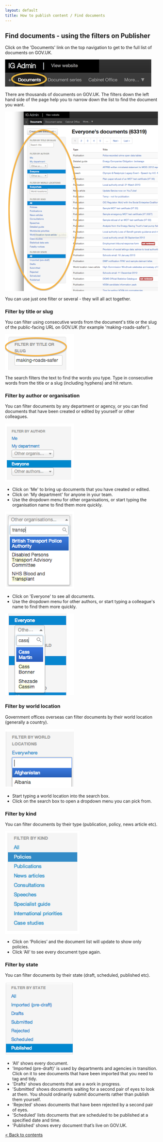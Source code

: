 ```yaml
---
layout: default
title: How to publish content / Find documents
---
```


## Find documents - using the filters on Publisher

Click on the 'Documents' link on the top navigation to get to the full list of documents on GOV.UK. 

![Document hub 1](document-hub-2.png)

There are thousands of documents on GOV.UK. The filters down the left hand side of the page help you to narrow down the list to find the document you want.

![Document filters 1](document-filters-1.png)

You can use just one filter or several - they will all act together.


### Filter by title or slug

You can filter using consecutive words from the document's title or the slug of the public-facing URL on GOV.UK (for example 'making-roads-safer').

![Document filters 2](document-filters-2.png)

The search filters the text to find the words you type. Type in consecutive words from the title or a slug (including hyphens) and hit return.

### Filter by author or organisation

You can filter documents by any department or agency, or you can find documents that have been created or edited by yourself or other colleagues.

![Document filters 3](document-filters-3.png)

* Click on 'Me' to bring up documents that you have created or edited.
* Click on 'My department' for anyone in your team. 
* Use the dropdown menu for other organisations, or start typing the organisation name to find them more quickly.

![Document filters 4](document-filters-4.png)

* Click on 'Everyone' to see all documents. 
* Use the dropdown menu for other authors, or start typing a colleague's name to find them more quickly.

![Document filters 5](document-filters-5.png)


### Filter by world location   

Government offices overseas can filter documents by their world location (generally a country).

![Document filters 6](document-filters-6.png)

* Start typing a world location into the search box. 
* Click on the search box to open a dropdown menu you can pick from.


### Filter by kind

You can filter documents by their type (publication, policy, news article etc).

![Document filters 7](document-filters-7.png)

* Click on ‘Policies’ and the document list will update to show only policies.
* Click ‘All’ to see every document type again.


### Filter by state

You can filter documents by their state (draft, scheduled, published etc).

![Document filters 8](document-filters-8.png)

* ‘All’ shows every document.
* 'Imported (pre-draft)' is used by departments and agencies in transition. Click on it to see documents that have been imported that you need to tag and tidy.
* 'Drafts' shows documents that are a work in progress.
* 'Submitted' shows documents waiting for a second pair of eyes to look at them. You should ordinarily submit documents rather than publish them yourself.
* 'Rejected' shows documents that have been rejected by a second pair of eyes.
* 'Scheduled' lists documents that are scheduled to be published at a specified date and time.
* 'Published' shows every document that’s live on GOV.UK.

[< Back to contents](http://alphagov.github.io/inside-government-admin-guide/)
